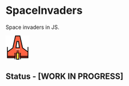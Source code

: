 # SpaceInvaders
Space invaders in JS.

![Alt text](git-img/logo.png?raw=true "Space invaders")

## Status - [WORK IN PROGRESS]
